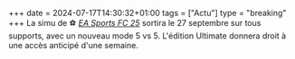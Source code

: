 +++ 
date = 2024-07-17T14:30:32+01:00
tags = ["Actu"]
type = "breaking"
+++ 
La simu de ⚽️ *[EA Sports FC 25](https://www.ea.com/games/ea-sports-fc/fc-25)* sortira le 27 septembre sur tous supports, avec un nouveau mode 5 vs 5. L'édition Ultimate donnera droit à une accès anticipé d'une semaine.